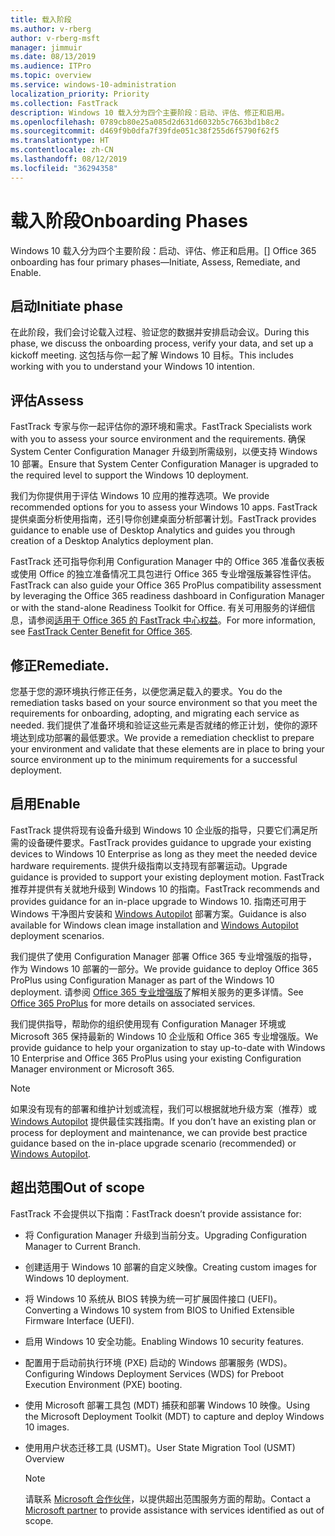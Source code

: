 ```yaml
---
title: 载入阶段
ms.author: v-rberg
author: v-rberg-msft
manager: jimmuir
ms.date: 08/13/2019
ms.audience: ITPro
ms.topic: overview
ms.service: windows-10-administration
localization_priority: Priority
ms.collection: FastTrack
description: Windows 10 载入分为四个主要阶段：启动、评估、修正和启用。
ms.openlocfilehash: 0789cb80e25a085d2d631d6032b5c7663bd1b8c2
ms.sourcegitcommit: d469f9b0dfa7f39fde051c38f255d6f5790f62f5
ms.translationtype: HT
ms.contentlocale: zh-CN
ms.lasthandoff: 08/12/2019
ms.locfileid: "36294358"
---
```

# <a name="onboarding-phases"></a><span data-ttu-id="37ae1-103">载入阶段</span><span class="sxs-lookup"><span data-stu-id="37ae1-103">Onboarding Phases</span></span>

<span data-ttu-id="37ae1-104">Windows 10 载入分为四个主要阶段：启动、评估、修正和启用。</span><span class="sxs-lookup"><span data-stu-id="37ae1-104">[] Office 365 onboarding has four primary phases—Initiate, Assess, Remediate, and Enable.</span></span>

## <a name="initiate"></a><span data-ttu-id="37ae1-105">启动</span><span class="sxs-lookup"><span data-stu-id="37ae1-105">Initiate phase</span></span>

<span data-ttu-id="37ae1-106">在此阶段，我们会讨论载入过程、验证您的数据并安排启动会议。</span><span class="sxs-lookup"><span data-stu-id="37ae1-106">During this phase, we discuss the onboarding process, verify your data, and set up a kickoff meeting.</span></span> <span data-ttu-id="37ae1-107">这包括与你一起了解 Windows 10 目标。</span><span class="sxs-lookup"><span data-stu-id="37ae1-107">This includes working with you to understand your Windows 10 intention.</span></span>

## <a name="assess"></a><span data-ttu-id="37ae1-108">评估</span><span class="sxs-lookup"><span data-stu-id="37ae1-108">Assess</span></span>

<span data-ttu-id="37ae1-109">FastTrack 专家与你一起评估你的源环境和需求。</span><span class="sxs-lookup"><span data-stu-id="37ae1-109">FastTrack Specialists work with you to assess your source environment and the requirements.</span></span> <span data-ttu-id="37ae1-110">确保 System Center Configuration Manager 升级到所需级别，以便支持 Windows 10 部署。</span><span class="sxs-lookup"><span data-stu-id="37ae1-110">Ensure that System Center Configuration Manager is upgraded to the required level to support the Windows 10 deployment.</span></span> 

<span data-ttu-id="37ae1-111">我们为你提供用于评估 Windows 10 应用的推荐选项。</span><span class="sxs-lookup"><span data-stu-id="37ae1-111">We provide recommended options for you to assess your Windows 10 apps.</span></span> <span data-ttu-id="37ae1-112">FastTrack 提供桌面分析使用指南，还引导你创建桌面分析部署计划。</span><span class="sxs-lookup"><span data-stu-id="37ae1-112">FastTrack provides guidance to enable use of Desktop Analytics and guides you through creation of a Desktop Analytics deployment plan.</span></span>

<span data-ttu-id="37ae1-113">FastTrack 还可指导你利用 Configuration Manager 中的 Office 365 准备仪表板或使用 Office 的独立准备情况工具包进行 Office 365 专业增强版兼容性评估。</span><span class="sxs-lookup"><span data-stu-id="37ae1-113">FastTrack can also guide your Office 365 ProPlus compatibility assessment by leveraging the Office 365 readiness dashboard in Configuration Manager or with the stand-alone Readiness Toolkit for Office.</span></span> <span data-ttu-id="37ae1-114">有关可用服务的详细信息，请参阅[适用于 Office 365 的 FastTrack 中心权益](O365-fasttrack-benefit-for-office-365.md)。</span><span class="sxs-lookup"><span data-stu-id="37ae1-114">For more information, see [FastTrack Center Benefit for Office 365](O365-fasttrack-benefit-for-office-365.md).</span></span> 

## <a name="remediate"></a><span data-ttu-id="37ae1-115">修正</span><span class="sxs-lookup"><span data-stu-id="37ae1-115">Remediate.</span></span>

<span data-ttu-id="37ae1-116">您基于您的源环境执行修正任务，以便您满足载入的要求。</span><span class="sxs-lookup"><span data-stu-id="37ae1-116">You do the remediation tasks based on your source environment so that you meet the requirements for onboarding, adopting, and migrating each service as needed.</span></span> <span data-ttu-id="37ae1-117">我们提供了准备环境和验证这些元素是否就绪的修正计划，使你的源环境达到成功部署的最低要求。</span><span class="sxs-lookup"><span data-stu-id="37ae1-117">We provide a remediation checklist to prepare your environment and validate that these elements are in place to bring your source environment up to the minimum requirements for a successful deployment.</span></span> 

## <a name="enable"></a><span data-ttu-id="37ae1-118">启用</span><span class="sxs-lookup"><span data-stu-id="37ae1-118">Enable</span></span>

<span data-ttu-id="37ae1-119">FastTrack 提供将现有设备升级到 Windows 10 企业版的指导，只要它们满足所需的设备硬件要求。</span><span class="sxs-lookup"><span data-stu-id="37ae1-119">FastTrack provides guidance to upgrade your existing devices to Windows 10 Enterprise as long as they meet the needed device hardware requirements.</span></span> <span data-ttu-id="37ae1-120">提供升级指南以支持现有部署运动。</span><span class="sxs-lookup"><span data-stu-id="37ae1-120">Upgrade guidance is provided to support your existing deployment motion.</span></span> <span data-ttu-id="37ae1-121">FastTrack 推荐并提供有关就地升级到 Windows 10 的指南。</span><span class="sxs-lookup"><span data-stu-id="37ae1-121">FastTrack recommends and provides guidance for an in-place upgrade to Windows 10.</span></span> <span data-ttu-id="37ae1-122">指南还可用于 Windows 干净图片安装和 [Windows Autopilot](EMS-onboarding-phases.md#windows-autopilot) 部署方案。</span><span class="sxs-lookup"><span data-stu-id="37ae1-122">Guidance is also available for Windows clean image installation and [Windows Autopilot](EMS-onboarding-phases.md#windows-autopilot) deployment scenarios.</span></span> 

<span data-ttu-id="37ae1-123">我们提供了使用 Configuration Manager 部署 Office 365 专业增强版的指导，作为 Windows 10 部署的一部分。</span><span class="sxs-lookup"><span data-stu-id="37ae1-123">We provide guidance to deploy Office 365 ProPlus using Configuration Manager as part of the Windows 10 deployment.</span></span> <span data-ttu-id="37ae1-124">请参阅 [Office 365 专业增强版](O365-onboarding-and-migration.md#office-365-proplus)了解相关服务的更多详情。</span><span class="sxs-lookup"><span data-stu-id="37ae1-124">See [Office 365 ProPlus](O365-onboarding-and-migration.md#office-365-proplus) for more details on associated services.</span></span>

<span data-ttu-id="37ae1-125">我们提供指导，帮助你的组织使用现有 Configuration Manager 环境或 Microsoft 365 保持最新的 Windows 10 企业版和 Office 365 专业增强版。</span><span class="sxs-lookup"><span data-stu-id="37ae1-125">We provide guidance to help your organization to stay up-to-date with Windows 10 Enterprise and Office 365 ProPlus using your existing Configuration Manager environment or Microsoft 365.</span></span>

> [!NOTE]
> <span data-ttu-id="37ae1-126">如果没有现有的部署和维护计划或流程，我们可以根据就地升级方案（推荐）或 [Windows Autopilot](EMS-onboarding-phases.md#windows-autopilot) 提供最佳实践指南。</span><span class="sxs-lookup"><span data-stu-id="37ae1-126">If you don’t have an existing plan or process for deployment and maintenance, we can provide best practice guidance based on the in-place upgrade scenario (recommended) or [Windows Autopilot](EMS-onboarding-phases.md#windows-autopilot).</span></span>

## <a name="out-of-scope"></a><span data-ttu-id="37ae1-127">超出范围</span><span class="sxs-lookup"><span data-stu-id="37ae1-127">Out of scope</span></span>

<span data-ttu-id="37ae1-128">FastTrack 不会提供以下指南：</span><span class="sxs-lookup"><span data-stu-id="37ae1-128">FastTrack doesn’t provide assistance for:</span></span>

- <span data-ttu-id="37ae1-129">将 Configuration Manager 升级到当前分支。</span><span class="sxs-lookup"><span data-stu-id="37ae1-129">Upgrading Configuration Manager to Current Branch.</span></span>
- <span data-ttu-id="37ae1-130">创建适用于 Windows 10 部署的自定义映像。</span><span class="sxs-lookup"><span data-stu-id="37ae1-130">Creating custom images for Windows 10 deployment.</span></span>
- <span data-ttu-id="37ae1-131">将 Windows 10 系统从 BIOS 转换为统一可扩展固件接口 (UEFI)。</span><span class="sxs-lookup"><span data-stu-id="37ae1-131">Converting a Windows 10 system from BIOS to Unified Extensible Firmware Interface (UEFI).</span></span>
- <span data-ttu-id="37ae1-132">启用 Windows 10 安全功能。</span><span class="sxs-lookup"><span data-stu-id="37ae1-132">Enabling Windows 10 security features.</span></span> 
- <span data-ttu-id="37ae1-133">配置用于启动前执行环境 (PXE) 启动的 Windows 部署服务 (WDS)。</span><span class="sxs-lookup"><span data-stu-id="37ae1-133">Configuring Windows Deployment Services (WDS) for Preboot Execution Environment (PXE) booting.</span></span>
- <span data-ttu-id="37ae1-134">使用 Microsoft 部署工具包 (MDT) 捕获和部署 Windows 10 映像。</span><span class="sxs-lookup"><span data-stu-id="37ae1-134">Using the Microsoft Deployment Toolkit (MDT) to capture and deploy Windows 10 images.</span></span>
- <span data-ttu-id="37ae1-135">使用用户状态迁移工具 (USMT)。</span><span class="sxs-lookup"><span data-stu-id="37ae1-135">User State Migration Tool (USMT) Overview</span></span>

  > [!NOTE]
  > <span data-ttu-id="37ae1-136">请联系 [Microsoft 合作伙伴](https://go.microsoft.com/fwlink/?linkid=2080150)，以提供超出范围服务方面的帮助。</span><span class="sxs-lookup"><span data-stu-id="37ae1-136">Contact a [Microsoft partner](https://go.microsoft.com/fwlink/?linkid=2080150) to provide assistance with services identified as out of scope.</span></span>

 